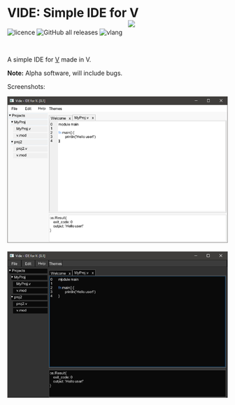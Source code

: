 # VIDE: Simple IDE for V <img src="https://svgur.com/i/UMo.svg" width="228px" style="float:right" align="left"> 

![licence](https://img.shields.io/badge/licence-MIT-blue?style=for-the-badge)
![GitHub all releases](https://img.shields.io/github/downloads/IsaiahPatton/Vide/total?style=for-the-badge)
![vlang](https://img.shields.io/badge/V-0.2.4%2008766da-%236d8fc5?style=for-the-badge) 
    </h1>

<div></div>
<br>

A simple IDE for [V](https://vlang.io/) made in V.

**Note:** Alpha software, will include bugs. 

Screenshots:

<img src="./screenshots/preview-1.png" width="512px">&nbsp;<img src="./screenshots/preview-2.png" width="512px"><br><br>
